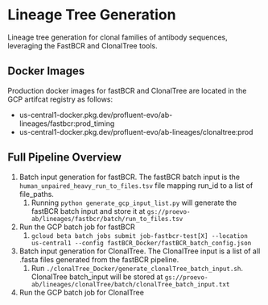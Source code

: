 # Lineage Tree Generation

Lineage tree generation for clonal families of antibody sequences, leveraging the FastBCR and ClonalTree tools.

## 

## Docker Images

Production docker images for fastBCR and ClonalTree are located in the GCP artifcat registry as follows:
- us-central1-docker.pkg.dev/profluent-evo/ab-lineages/fastbcr:prod_timing
- us-central1-docker.pkg.dev/profluent-evo/ab-lineages/clonaltree:prod

## Full Pipeline Overview

1. Batch input generation for fastBCR. The fastBCR batch input is the `human_unpaired_heavy_run_to_files.tsv` file mapping run_id to a list of file_paths.
   1. Running `python generate_gcp_input_list.py` will generate the fastBCR batch input and store it at `gs://proevo-ab/lineages/fastbcr/batch/run_to_files.tsv`
2. Run the GCP batch job for fastBCR
   1. `gcloud beta batch jobs submit job-fastbcr-test[X] --location us-central1 --config fastBCR_Docker/fastBCR_batch_config.json`
3. Batch input generation for ClonalTree. The ClonalTree input is a list of all .fasta files generated from the fastBCR pipeline.
   1. Run `./clonalTree_Docker/generate_clonalTree_batch_input.sh`. ClonalTree batch_input will be stored at `gs://proevo-ab/lineages/clonalTree/batch/clonalTree_batch_input.txt`
4. Run the GCP batch job for ClonalTree
